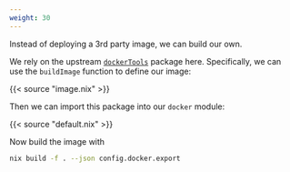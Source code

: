 ```yaml
---
weight: 30
---
```


Instead of deploying a 3rd party image, we can build our own.

We rely on the upstream [`dockerTools`](https://github.com/NixOs/nixpkgs/tree/master/pkgs/built-support/docker) package here.
Specifically, we can use the `buildImage` function to define our image:

{{< source "image.nix" >}}

Then we can import this package into our `docker` module:

{{< source "default.nix" >}}

Now build the image with

```sh
nix build -f . --json config.docker.export
```
